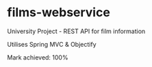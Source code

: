 # films-webservice

University Project - REST API for film information

Utilises Spring MVC & Objectify

Mark achieved: 100%
